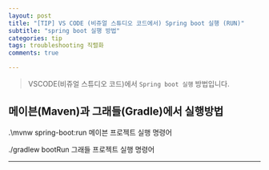 ```yaml
---  
layout: post  
title: "[TIP] VS CODE (비쥬얼 스튜디오 코드에서) Spring boot 실행 (RUN)"  
subtitle: "spring boot 실행 방법"  
categories: tip
tags: troubleshooting 직렬화
comments: true  

---
```

> VSCODE(비쥬얼 스튜디오 코드)에서 `Spring boot 실행` 방법입니다.

## 메이븐(Maven)과 그래들(Gradle)에서 실행방법


.\mvnw spring-boot:run 메이븐 프로젝트 실행 명령어


./gradlew bootRun 그래들 프로젝트 실행 명령어

---